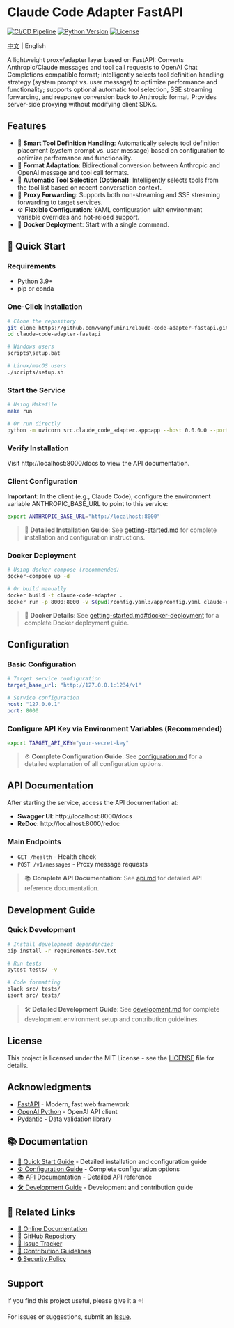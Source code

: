 # Claude Code Adapter FastAPI

[![CI/CD Pipeline](https://github.com/wangfumin1/claude-code-adapter-fastapi/actions/workflows/ci.yml/badge.svg)](https://github.com/wangfumin1/claude-code-adapter-fastapi/actions/workflows/ci.yml)
[![Python Version](https://img.shields.io/badge/python-3.9%2B-blue.svg)](https://www.python.org/downloads/)
[![License](https://img.shields.io/badge/license-MIT-green.svg)](LICENSE)

[中文](/README.md) | English

A lightweight proxy/adapter layer based on FastAPI: Converts Anthropic/Claude messages and tool call requests to OpenAI Chat Completions compatible format; intelligently selects tool definition handling strategy (system prompt vs. user message) to optimize performance and functionality; supports optional automatic tool selection, SSE streaming forwarding, and response conversion back to Anthropic format. Provides server-side proxying without modifying client SDKs.

## Features

- 🔧 **Smart Tool Definition Handling**: Automatically selects tool definition placement (system prompt vs. user message) based on configuration to optimize performance and functionality.
- 🔄 **Format Adaptation**: Bidirectional conversion between Anthropic and OpenAI message and tool call formats.
- 🧠 **Automatic Tool Selection (Optional)**: Intelligently selects tools from the tool list based on recent conversation context.
- 📡 **Proxy Forwarding**: Supports both non-streaming and SSE streaming forwarding to target services.
- ⚙️ **Flexible Configuration**: YAML configuration with environment variable overrides and hot-reload support.
- 🐳 **Docker Deployment**: Start with a single command.

## 🚀 Quick Start

### Requirements

- Python 3.9+
- pip or conda

### One-Click Installation

```bash
# Clone the repository
git clone https://github.com/wangfumin1/claude-code-adapter-fastapi.git
cd claude-code-adapter-fastapi

# Windows users
scripts\setup.bat

# Linux/macOS users
./scripts/setup.sh
```

### Start the Service

```bash
# Using Makefile
make run

# Or run directly
python -m uvicorn src.claude_code_adapter.app:app --host 0.0.0.0 --port 8000
```

### Verify Installation

Visit http://localhost:8000/docs to view the API documentation.

### Client Configuration

**Important**: In the client (e.g., Claude Code), configure the environment variable ANTHROPIC_BASE_URL to point to this service:
```bash
export ANTHROPIC_BASE_URL="http://localhost:8000"
```

> 📖 **Detailed Installation Guide**: See [getting-started.md](getting-started.md) for complete installation and configuration instructions.

### Docker Deployment

```bash
# Using docker-compose (recommended)
docker-compose up -d

# Or build manually
docker build -t claude-code-adapter .
docker run -p 8000:8000 -v $(pwd)/config.yaml:/app/config.yaml claude-code-adapter
```

> 🐳 **Docker Details**: See [getting-started.md#docker-deployment](getting-started.md#docker-deployment) for a complete Docker deployment guide.

## Configuration

### Basic Configuration

```yaml
# Target service configuration
target_base_url: "http://127.0.0.1:1234/v1"

# Service configuration
host: "127.0.0.1"
port: 8000
```

### Configure API Key via Environment Variables (Recommended)

```bash
export TARGET_API_KEY="your-secret-key"
```

> ⚙️ **Complete Configuration Guide**: See [configuration.md](configuration.md) for a detailed explanation of all configuration options.

## API Documentation

After starting the service, access the API documentation at:

- **Swagger UI**: http://localhost:8000/docs
- **ReDoc**: http://localhost:8000/redoc

### Main Endpoints

- `GET /health` - Health check
- `POST /v1/messages` - Proxy message requests

> 📚 **Complete API Documentation**: See [api.md](api.md) for detailed API reference documentation.

## Development Guide

### Quick Development

```bash
# Install development dependencies
pip install -r requirements-dev.txt

# Run tests
pytest tests/ -v

# Code formatting
black src/ tests/
isort src/ tests/
```

> 🛠️ **Detailed Development Guide**: See [development.md](development.md) for complete development environment setup and contribution guidelines.

## License

This project is licensed under the MIT License - see the [LICENSE](LICENSE) file for details.

## Acknowledgments

- [FastAPI](https://fastapi.tiangolo.com/) - Modern, fast web framework
- [OpenAI Python](https://github.com/openai/openai-python) - OpenAI API client
- [Pydantic](https://pydantic-docs.helpmanual.io/) - Data validation library

## 📚 Documentation

- [🚀 Quick Start Guide](getting-started.md) - Detailed installation and configuration guide
- [⚙️ Configuration Guide](configuration.md) - Complete configuration options
- [📚 API Documentation](api.md) - Detailed API reference
- [🛠️ Development Guide](development.md) - Development and contribution guide

## 🔗 Related Links

- [📖 Online Documentation](https://wangfumin1.github.io/claude-code-adapter-fastapi)
- [🐙 GitHub Repository](https://github.com/wangfumin1/claude-code-adapter-fastapi)
- [🐛 Issue Tracker](https://github.com/wangfumin1/claude-code-adapter-fastapi/issues)
- [🤝 Contribution Guidelines](CONTRIBUTING.md)
- [🔒 Security Policy](SECURITY.md)

## Support

If you find this project useful, please give it a ⭐️!

For issues or suggestions, submit an [Issue](https://github.com/wangfumin1/claude-code-adapter-fastapi/issues).
